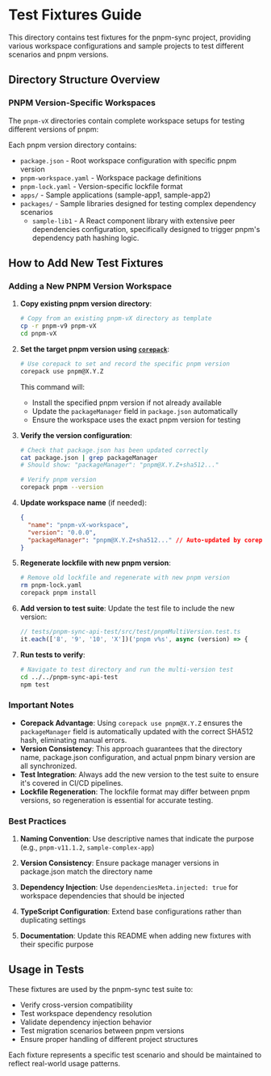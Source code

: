 # Test Fixtures Guide

This directory contains test fixtures for the pnpm-sync project, providing various workspace configurations and sample projects to test different scenarios and pnpm versions.

## Directory Structure Overview

### PNPM Version-Specific Workspaces

The `pnpm-vX` directories contain complete workspace setups for testing different versions of pnpm:

Each pnpm version directory contains:
- `package.json` - Root workspace configuration with specific pnpm version
- `pnpm-workspace.yaml` - Workspace package definitions
- `pnpm-lock.yaml` - Version-specific lockfile format
- `apps/` - Sample applications (sample-app1, sample-app2)
- `packages/` - Sample libraries designed for testing complex dependency scenarios
  - `sample-lib1` - A React component library with extensive peer dependencies configuration, specifically designed to trigger pnpm's dependency path hashing logic.

## How to Add New Test Fixtures

### Adding a New PNPM Version Workspace

1. **Copy existing pnpm version directory**:
   ```bash
   # Copy from an existing pnpm-vX directory as template
   cp -r pnpm-v9 pnpm-vX
   cd pnpm-vX
   ```

2. **Set the target pnpm version using [`corepack`](https://github.com/nodejs/corepack)**:
   ```bash
   # Use corepack to set and record the specific pnpm version
   corepack use pnpm@X.Y.Z
   ```
   This command will:
   - Install the specified pnpm version if not already available
   - Update the `packageManager` field in `package.json` automatically
   - Ensure the workspace uses the exact pnpm version for testing

3. **Verify the version configuration**:
   ```bash
   # Check that package.json has been updated correctly
   cat package.json | grep packageManager
   # Should show: "packageManager": "pnpm@X.Y.Z+sha512..."
   
   # Verify pnpm version
   corepack pnpm --version
   ```

4. **Update workspace name** (if needed):
   ```json
   {
     "name": "pnpm-vX-workspace",
     "version": "0.0.0",
     "packageManager": "pnpm@X.Y.Z+sha512..." // Auto-updated by corepack
   }
   ```

5. **Regenerate lockfile with new pnpm version**:
   ```bash
   # Remove old lockfile and regenerate with new pnpm version
   rm pnpm-lock.yaml
   corepack pnpm install
   ```

6. **Add version to test suite**:
   Update the test file to include the new version:
   ```typescript
   // tests/pnpm-sync-api-test/src/test/pnpmMultiVersion.test.ts
   it.each(['8', '9', '10', 'X'])('pnpm v%s', async (version) => {
   ```

7. **Run tests to verify**:
   ```bash
   # Navigate to test directory and run the multi-version test
   cd ../../pnpm-sync-api-test
   npm test
   ```

### Important Notes

- **Corepack Advantage**: Using `corepack use pnpm@X.Y.Z` ensures the `packageManager` field is automatically updated with the correct SHA512 hash, eliminating manual errors.
- **Version Consistency**: This approach guarantees that the directory name, package.json configuration, and actual pnpm binary version are all synchronized.
- **Test Integration**: Always add the new version to the test suite to ensure it's covered in CI/CD pipelines.
- **Lockfile Regeneration**: The lockfile format may differ between pnpm versions, so regeneration is essential for accurate testing.
        

### Best Practices

1. **Naming Convention**: Use descriptive names that indicate the purpose (e.g., `pnpm-v11.1.2`, `sample-complex-app`)

2. **Version Consistency**: Ensure package manager versions in package.json match the directory name

3. **Dependency Injection**: Use `dependenciesMeta.injected: true` for workspace dependencies that should be injected

4. **TypeScript Configuration**: Extend base configurations rather than duplicating settings

5. **Documentation**: Update this README when adding new fixtures with their specific purpose

## Usage in Tests

These fixtures are used by the pnpm-sync test suite to:
- Verify cross-version compatibility
- Test workspace dependency resolution
- Validate dependency injection behavior
- Test migration scenarios between pnpm versions
- Ensure proper handling of different project structures

Each fixture represents a specific test scenario and should be maintained to reflect real-world usage patterns.
        